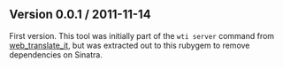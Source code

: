 ## Version 0.0.1 / 2011-11-14

First version. This tool was initially part of the `wti server` command from [web_translate_it](https://github.com/AtelierConvivialite/webtranslateit), but was extracted out to this rubygem to remove dependencies on Sinatra.